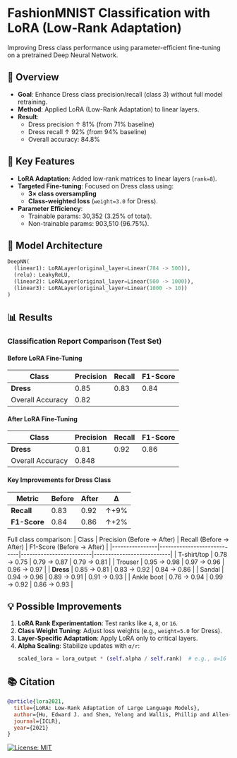 
# FashionMNIST Classification with LoRA (Low-Rank Adaptation)

Improving Dress class performance using parameter-efficient fine-tuning on a pretrained Deep Neural Network.

## 📌 Overview
- **Goal**: Enhance Dress class precision/recall (class 3) without full model retraining.
- **Method**: Applied LoRA (Low-Rank Adaptation) to linear layers.
- **Result**: 
  - Dress precision ↑ 81% (from 71% baseline)
  - Dress recall ↑ 92% (from 94% baseline)
  - Overall accuracy: 84.8%

## 🔑 Key Features
- **LoRA Adaptation**: Added low-rank matrices to linear layers (`rank=8`).
- **Targeted Fine-tuning**: Focused on Dress class using:
  - **3× class oversampling**
  - **Class-weighted loss** (`weight=3.0` for Dress).
- **Parameter Efficiency**:
  - Trainable params: 30,352 (3.25% of total).
  - Non-trainable params: 903,510 (96.75%).

## 🧠 Model Architecture
```python
DeepNN(
  (linear1): LoRALayer(original_layer=Linear(784 -> 500)),
  (relu): LeakyReLU,
  (linear2): LoRALayer(original_layer=Linear(500 -> 1000)),
  (linear3): LoRALayer(original_layer=Linear(1000 -> 10))
)
```

## 📊 Results  
### Classification Report Comparison (Test Set)

#### Before LoRA Fine-Tuning
| Class          | Precision | Recall | F1-Score |  
|----------------|-----------|--------|----------|  
| **Dress**      | 0.85      | 0.83   | 0.84     |  
| Overall Accuracy | 0.82     | 

#### After LoRA Fine-Tuning
| Class          | Precision | Recall | F1-Score |  
|----------------|-----------|--------|----------|  
| **Dress**      | 0.81      | 0.92   | 0.86     |  
| Overall Accuracy | 0.848    | 

#### Key Improvements for Dress Class
| Metric        | Before | After | Δ    |
|---------------|--------|-------|------|
| **Recall**    | 0.83   | 0.92  | ↑+9% |
| **F1-Score**  | 0.84   | 0.86  | ↑+2% |

Full class comparison:
| Class          | Precision (Before → After) | Recall (Before → After) | F1-Score (Before → After) |
|----------------|----------------------------|-------------------------|---------------------------|
| T-shirt/top    | 0.78 → 0.75                | 0.79 → 0.87             | 0.79 → 0.81               |
| Trouser        | 0.95 → 0.98                | 0.97 → 0.96             | 0.96 → 0.97               |
| **Dress**      | 0.85 → 0.81                | 0.83 → 0.92             | 0.84 → 0.86               | 
| Sandal         | 0.94 → 0.96                | 0.89 → 0.91             | 0.91 → 0.93               |
| Ankle boot     | 0.76 → 0.94                | 0.99 → 0.92             | 0.86 → 0.93               |

## 💡 Possible Improvements  
1. **LoRA Rank Experimentation**: Test ranks like `4`, `8`, or `16`.  
2. **Class Weight Tuning**: Adjust loss weights (e.g., `weight=5.0` for Dress).  
3. **Layer-Specific Adaptation**: Apply LoRA only to critical layers.  
4. **Alpha Scaling**: Stabilize updates with `α/r`:  
   ```python
   scaled_lora = lora_output * (self.alpha / self.rank)  # e.g., α=16
   ```

## 📚 Citation  
```bibtex
@article{lora2021,
  title={LoRA: Low-Rank Adaptation of Large Language Models},
  author={Hu, Edward J. and Shen, Yelong and Wallis, Phillip and Allen-Zhu, Zeyuan and Li, Yuanzhi and Wang, Shean and Chen, Weizhu},
  journal={ICLR},
  year={2021}
}
```

[![License: MIT](https://img.shields.io/badge/License-MIT-yellow.svg)](https://opensource.org/licenses/MIT)
```


